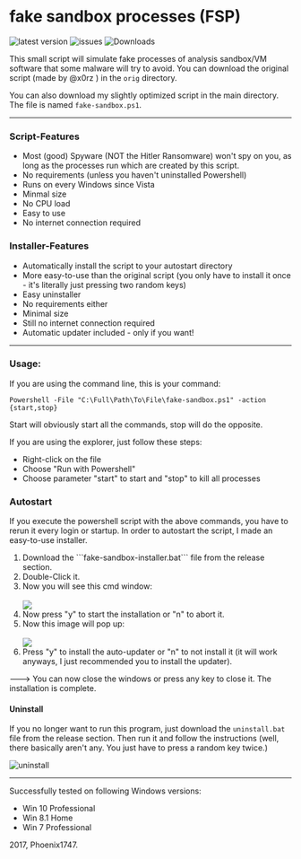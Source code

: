 # fake sandbox processes (FSP)
![latest version](https://img.shields.io/github/release/aperture-diversion/fake-sandbox.svg) ![issues](https://img.shields.io/github/issues/aperture-diversion/fake-sandbox.svg) ![Downloads](https://img.shields.io/github/downloads/aperture-diversion/fake-sandbox/latest/total.svg)

This small script will simulate fake processes of analysis sandbox/VM software that some malware will try to avoid.
You can download the original script (made by @x0rz ) in the ```orig```  directory.

You can also download my slightly optimized script in the main directory. The file is named ```fake-sandbox.ps1```.

----------------------------------------

### Script-Features

* Most (good) Spyware (NOT the Hitler Ransomware) won't spy on you, as long as the processes run which are created by this script.
* No requirements (unless you haven't uninstalled Powershell)
* Runs on every Windows since Vista
* Minmal size
* No CPU load
* Easy to use
* No internet connection required

### Installer-Features

* Automatically install the script to your autostart directory
* More easy-to-use than the original script (you only have to install it once - it's literally just pressing two random keys)
* Easy uninstaller
* No requirements either
* Minimal size
* Still no internet connection required
* Automatic updater included - only if you want!

----------------------------------------

### Usage:

If you are using the command line, this is your command:

```
Powershell -File "C:\Full\Path\To\File\fake-sandbox.ps1" -action {start,stop}
```
Start will obviously start all the commands, stop will do the opposite.

If you are using the explorer, just follow these steps:

* Right-click on the file
* Choose "Run with Powershell"
* Choose parameter "start" to start and "stop" to kill all processes

### Autostart

If you execute the powershell script with the above commands, you have to rerun it every login or startup.
In order to autostart the script, I made an easy-to-use installer.

<ol>
  <li>Download the ```fake-sandbox-installer.bat``` file from the release section.</li>
  <li>Double-Click it.</li>
  <li>Now you will see this cmd window:</li>

<br>
<img src="https://apertured.tk/host/install.png">
<br>

  <li>Now press "y" to start the installation or "n" to abort it.</li>
  <li>Now this image will pop up:</li>

<br>
<img src="https://apertured.tk/host/install2.png">
<br>

  <li>Press "y" to install the auto-updater or "n" to not install it (it will work anyways, I just recommended you to install the updater).</li>
</ol>

---> You can now close the windows or press any key to close it. The installation is complete.

#### Uninstall

If you no longer want to run this program, just download the ```uninstall.bat``` file from the release section.
Then run it and follow the instructions (well, there basically aren't any. You just have to press a random key twice.)

![uninstall](https://www.apertured.tk/host/uninstall.png)

----------------------------------------

Successfully tested on following Windows versions:

* Win 10 Professional
* Win 8.1 Home
* Win 7 Professional

2017, Phoenix1747.
